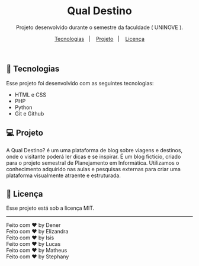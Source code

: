 <h1 align="center">Qual Destino</h1>

<p align="center">
Projeto desenvolvido durante o semestre da faculdade ( UNINOVE ).
</p>

<p align="center">
  <a href="#-tecnologias">Tecnologias</a>&nbsp;&nbsp;&nbsp;|&nbsp;&nbsp;&nbsp;
  <a href="#-projeto">Projeto</a>&nbsp;&nbsp;&nbsp;|&nbsp;&nbsp;&nbsp;
  <a href="#memo-licença">Licença</a>
</p>

<br>

## 🚀 Tecnologias

Esse projeto foi desenvolvido com as seguintes tecnologias:

- HTML e CSS
- PHP
- Python
- Git e Github

## 💻 Projeto

A Qual Destino? é um uma plataforma de blog sobre viagens e destinos, onde o visitante poderá ler dicas e se inspirar. É um blog fictício, criado para o projeto semestral de Planejamento em Informática. Utilizamos o conhecimento adquirido nas aulas e pesquisas externas para criar uma plataforma visualmente atraente e estruturada.

## :memo: Licença

Esse projeto está sob a licença MIT.

---

Feito com ♥ by Dener
<br>
Feito com ♥ by Elizandra
<br>
Feito com ♥ by Isis
<br>
Feito com ♥ by Lucas
<br>
Feito com ♥ by Matheus
<br>
Feito com ♥ by Stephany
<br>
